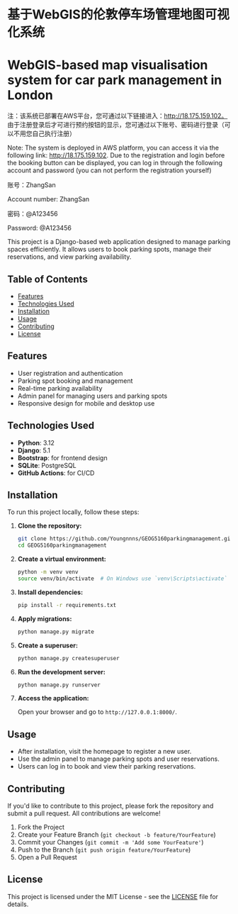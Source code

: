 
# 基于WebGIS的伦敦停车场管理地图可视化系统
# WebGIS-based map visualisation system for car park management in London
注：该系统已部署在AWS平台，您可通过以下链接进入：http://18.175.159.102。
由于注册登录后才可进行预约按钮的显示，您可通过以下账号、密码进行登录（可以不用您自己执行注册）

Note: The system is deployed in AWS platform, you can access it via the following link: http://18.175.159.102.
Due to the registration and login before the booking button can be displayed, you can log in through the following account and password (you can not perform the registration yourself)

账号：ZhangSan

Account number: ZhangSan

密码：@A123456

Password: @A123456

This project is a Django-based web application designed to manage parking spaces efficiently. It allows users to book parking spots, manage their reservations, and view parking availability.

## Table of Contents

- [Features](#features)
- [Technologies Used](#technologies-used)
- [Installation](#installation)
- [Usage](#usage)
- [Contributing](#contributing)
- [License](#license)

## Features

- User registration and authentication
- Parking spot booking and management
- Real-time parking availability
- Admin panel for managing users and parking spots
- Responsive design for mobile and desktop use

## Technologies Used

- **Python**: 3.12
- **Django**: 5.1
- **Bootstrap**: for frontend design
- **SQLite**: PostgreSQL
- **GitHub Actions**: for CI/CD

## Installation

To run this project locally, follow these steps:

1. **Clone the repository:**

   ```bash
   git clone https://github.com/Youngnnns/GEOG5160parkingmanagement.git
   cd GEOG5160parkingmanagement
   ```

2. **Create a virtual environment:**

   ```bash
   python -m venv venv
   source venv/bin/activate  # On Windows use `venv\Scripts\activate`
   ```

3. **Install dependencies:**

   ```bash
   pip install -r requirements.txt
   ```

4. **Apply migrations:**

   ```bash
   python manage.py migrate
   ```

5. **Create a superuser:**

   ```bash
   python manage.py createsuperuser
   ```

6. **Run the development server:**

   ```bash
   python manage.py runserver
   ```

7. **Access the application:**
   
   Open your browser and go to `http://127.0.0.1:8000/`.

## Usage

- After installation, visit the homepage to register a new user.
- Use the admin panel to manage parking spots and user reservations.
- Users can log in to book and view their parking reservations.

## Contributing

If you'd like to contribute to this project, please fork the repository and submit a pull request. All contributions are welcome!

1. Fork the Project
2. Create your Feature Branch (`git checkout -b feature/YourFeature`)
3. Commit your Changes (`git commit -m 'Add some YourFeature'`)
4. Push to the Branch (`git push origin feature/YourFeature`)
5. Open a Pull Request

## License

This project is licensed under the MIT License - see the [LICENSE](LICENSE) file for details.
